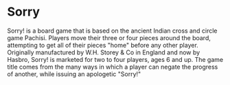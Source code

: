 # Sorry
Sorry! is a board game that is based on the ancient Indian cross and circle game Pachisi. Players move their three or four pieces around the board, attempting to get all of their pieces "home" before any other player. Originally manufactured by W.H. Storey &amp; Co in England and now by Hasbro, Sorry! is marketed for two to four players, ages 6 and up. The game title comes from the many ways in which a player can negate the progress of another, while issuing an apologetic "Sorry!"
